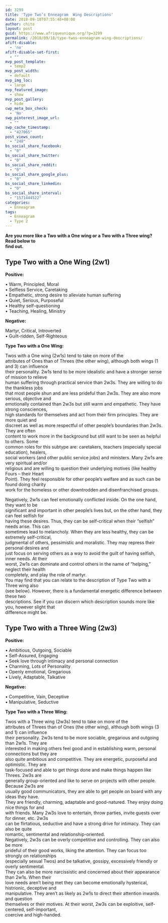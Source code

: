 ```yaml
---
id: 3299
title: 'Type Two’s Enneagram  Wing Descriptions'
date: 2018-09-18T07:55:48+00:00
author: chito
layout: post
guid: https://www.afriqueunique.org/?p=3299
permalink: /2018/09/18/type-twos-enneagram-wing-descriptions/
afift-disable:
  - 'no'
afift-disable-set-first:
  - ""
mvp_post_template:
  - temp2
mvp_post_width:
  - default
mvp_img_loc:
  - large
mvp_featured_image:
  - show
mvp_post_gallery:
  - hide
cwp_meta_box_check:
  - 'No'
swp_pinterest_image_url:
  - ""
swp_cache_timestamp:
  - "427065"
post_views_count:
  - "248"
bs_social_share_facebook:
  - "0"
bs_social_share_twitter:
  - "0"
bs_social_share_reddit:
  - "0"
bs_social_share_google_plus:
  - "0"
bs_social_share_linkedin:
  - "0"
bs_social_share_interval:
  - "1571444522"
categories:
  - Enneagram
tags:
  - Enneagram
  - Type 2
---
```

**Are you more like a Two with a One wing or a Two with a Three wing? Read below to**  
**find out.**

## Type Two with a One Wing (2w1)

**Positive:**

• Warm, Principled, Moral  
• Selfless Service, Caretaking  
• Empathetic, strong desire to alleviate human suffering  
• Quiet, Serious, Purposeful  
• Healthy self-questioning  
• Teaching, Healing, Ministry

**Negative:**

Martyr, Critical, Introverted  
• Guilt-ridden, Self-Righteous

**Type Two with a One Wing:**

Twos with a One wing (2w1s) tend to take on more of the  
attributes of Ones than of Threes (the other wing), although both wings (1 and 3) can influence  
their personality. 2w1s tend to be more idealistic and have a stronger sense of mission to relieve  
human suffering through practical service than 2w3s. They are willing to do the thankless jobs  
that most people shun and are less prideful than 2w3s. They are also more serious, objective and  
emotionally contained than 2w3s but still warm and empathetic. They have strong consciences,  
high standards for themselves and act from their firm principles. They are more quiet and  
discreet as well as more respectful of other people’s boundaries than 2w3s. They are often  
content to work more in the background but still want to be seen as helpful to others. Some  
common roles for this subtype are: caretakers, teachers (especially special education), healers,  
social workers (and other public service jobs) and ministers. Many 2w1s are very spiritual and/or  
religious and are willing to question their underlying motives (like healthy Fours – their Heart  
Point). They feel responsible for other people’s welfare and as such can be found doing charity  
work for the homeless or other downtrodden and disenfranchised groups.

Negatively, 2w1s can feel emotionally conflicted inside. On the one hand, they want to be  
significant and important in other people’s lives but, on the other hand, they can feel selfish for  
having these desires. Thus, they can be self-critical when their “selfish” needs arise. This can  
sometimes lead to melancholy. When they are less healthy, they can be extremely self-critical,  
judgmental of others, pessimistic and moralistic. They may repress their personal desires and  
just focus on serving others as a way to avoid the guilt of having selfish, inner needs. At their  
worst, 2w1s can dominate and control others in the name of “helping,” neglect their health  
completely, and play the role of martyr.  
You may find that you can relate to the description of Type Two with a Three wing also  
(see below). However, there is a fundamental energetic difference between these two  
descriptions. See if you can discern which description sounds more like you, however slight that  
difference might be.

## Type Two with a Three Wing (2w3)

**Positive:**

• Ambitious, Outgoing, Sociable  
• Self-Assured, Engaging  
• Seek love through intimacy and personal connection  
• Charming, Lots of Personality  
• Openly emotional, Gregarious  
• Lively, Adaptable, Talkative

**Negative:**

• Competitive, Vain, Deceptive  
• Manipulative, Seductive

**Type Two with a Three Wing:&nbsp;**

Twos with a Three wing (2w3s) tend to take on more of the  
attributes of Threes than of Ones (the other wing), although both wings (3 and 1) can influence  
their personality. 2w3s tend to be more sociable, gregarious and outgoing than 2w1s. They are  
interested in making others feel good and in establishing warm, personal connections but they are  
also quite ambitious and competitive. They are energetic, purposeful and optimistic. They are  
task-focused and able to get things done and make things happen like Threes. 2w3s are  
generally group-oriented and like to serve on projects with other people. Because 2w3s are  
usually good communicators, they are able to get people on board with any ideas they have.  
They are friendly, charming, adaptable and good-natured. They enjoy doing nice things for and  
with friends. Many 2w3s love to entertain, throw parties, invite guests over for dinner, etc. 2w3s  
can be flirtatious, seductive and have a strong drive for intimacy. They can also be quite  
romantic, sentimental and relationship-oriented.  
Negatively, 2w3s can be overly competitive and controlling. They can also be more  
prideful of their good works, liking the attention. They can focus too strongly on relationships  
(especially sexual Twos) and be talkative, gossipy, excessively friendly or overly sentimental.  
They can also be more narcissistic and concerned about their appearance than 2w1s. When their  
love needs aren’t being met they can become emotionally hysterical, histrionic, deceptive and  
manipulative. They aren’t as likely as 2w1s to direct their attention inwards and question  
themselves or their motives. At their worst, 2w3s can be exploitive, self-centered, self-important,  
coercive and high-handed.